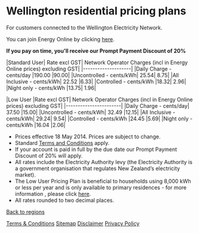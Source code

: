 # Wellington residential pricing plans
For customers connected to the Wellington Electricity Network.


You can join Energy Online by clicking [here](http://www.energyonline.co.nz/Default.aspx?tabid=98).

**If you pay on time, you'll receive our Prompt Payment Discount of 20%**

 

|Standard User|	Rate excl GST|	Network Operator Charges (incl in Energy Online prices) excluding GST|
|--------------------|
|Daily Charge - cents/day	|190.00	|90.00|
|Uncontrolled - cents/kWh|	25.54|	8.75|
|All Inclusive - cents/kWh|	22.52	|6.33|
|Controlled - cents/kWh	|18.32|	2.96|
|Night only - cents/kWh	|13.75|	1.96|

 

|Low User	|Rate excl GST|	Network Operator Charges (incl in Energy Online prices) excluding GST|
|-----------------------|
|Daily Charge - cents/day|	37.50	|15.00|
|Uncontrolled - cents/kWh|	32.49	|12.15|
|All Inclusive - cents/kWh|	29.24|	9.54|
|Controlled - cents/kWh	|24.45	|5.69|
|Night only - cents/kWh	|16.04	|2.06|

- Prices effective 18 May 2014. Prices are subject to change.
- Standard [Terms and Conditions](http://www.energyonline.co.nz/Default.aspx?tabid=169) apply.
- If your account is paid in full by the due date our Prompt Payment Discount of 20% will apply.
- All rates include the Electricity Authority levy (the Electricity Authority is a government organisation that regulates New Zealand’s electricity market).
- The Low User Pricing Plan is beneficial to households using 8,000 kWh or less per year and is only available to primary residences - for more information , please click [here](http://www.energyonline.co.nz/Default.aspx?tabid=148).
- All rates rounded to two decimal places.


[Back to regions](http://www.energyonline.co.nz/residential/pricing_plans/residential_electricity_pricing_plans)

[Terms & Conditions](http://www.energyonline.co.nz/terms)
[Sitemap](http://www.energyonline.co.nz/home/site_map)
[Disclaimer](http://www.energyonline.co.nz/home/site_map/disclaimer)
[Privacy Policy](http://www.energyonline.co.nz/home/site_map/privacy_policy)
